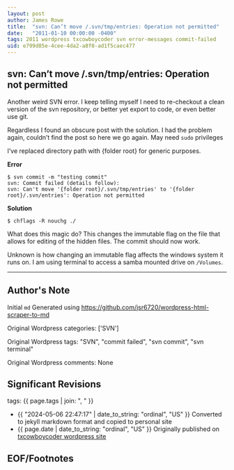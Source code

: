 ```yaml
---
layout: post
author: James Rowe
title:  "svn: Can’t move /.svn/tmp/entries: Operation not permitted"
date:   "2011-01-10 00:00:00 -0400"
tags: 2011 wordpress txcowboycoder svn error-messages commit-failed
uid: e799d85e-4cee-4da2-a8f0-ad1f5caec477
---
```



## svn: Can’t move /.svn/tmp/entries: Operation not permitted


Another weird SVN error. I keep telling myself I need to re-checkout a clean version of the svn repository, or better yet export to code, or even better use git.


Regardless I found an obscure post with the solution. I had the problem again, couldn’t find the post so here we go again. May need `sudo` privileges


I’ve replaced directory path with {folder root} for generic purposes.


**Error**



```
$ svn commit -m "testing commit"
svn: Commit failed (details follow):
svn: Can't move '{folder root}/.svn/tmp/entries' to '{folder root}/.svn/entries': Operation not permitted

```

**Solution**



```
$ chflags -R nouchg ./

```

What does this magic do? This changes the immutable flag on the file that allows for editing of the hidden files. The commit should now work.


Unknown is how changing an immutable flag affects the windows system it runs on. I am using terminal to access a samba mounted drive on `/Volumes`.




---

## Author's Note

Initial `md` Generated using <https://github.com/jsr6720/wordpress-html-scraper-to-md>

Original Wordpress categories: ['SVN']

Original Wordpress tags: "SVN", "commit failed", "svn commit", "svn terminal"

Original Wordpress comments: None

## Significant Revisions

tags: {{ page.tags | join: ", " }} <!-- todo move this somewhere -->

- {{ "2024-05-06 22:47:17" | date_to_string: "ordinal", "US" }} Converted to jekyll markdown format and copied to personal site
- {{ page.date | date_to_string: "ordinal", "US" }} Originally published on [txcowboycoder wordpress site](https://txcowboycoder.wordpress.com/2011/01/10/svn-cant-move-svntmpentries-operation-not-permitted/)

## EOF/Footnotes

